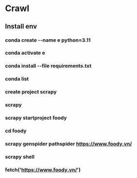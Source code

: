 # Crawl

## Install env

### conda create --name e python=3.11

### conda activate e

### conda install --file requirements.txt

### conda list

### create project scrapy

### scrapy

### scrapy startproject foody

### cd foody

### scrapy genspider pathspider https://www.foody.vn/

### scrapy shell

### fetch('https://www.foody.vn/')
